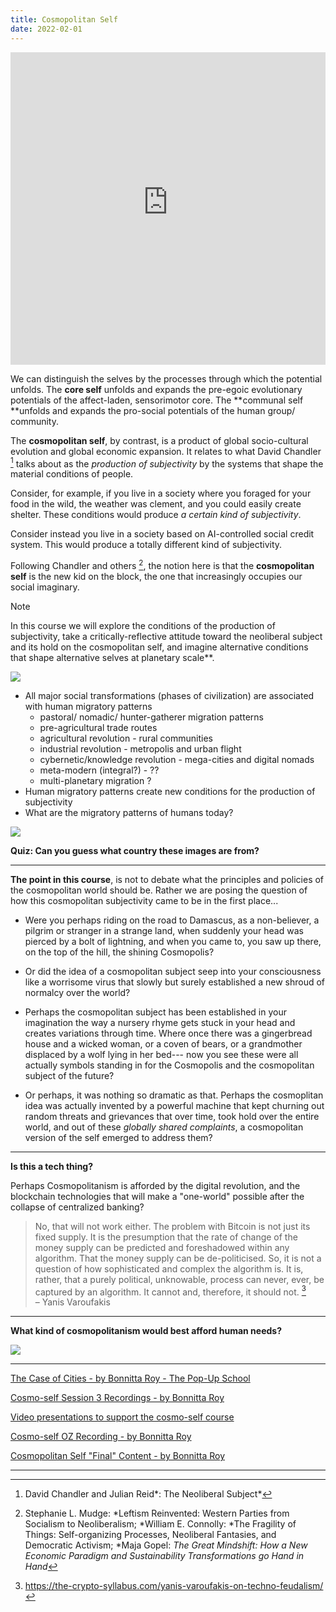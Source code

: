 ```yaml
---
title: Cosmopolitan Self
date: 2022-02-01
---
```


<iframe src="https://www.youtube-nocookie.com/embed/n_kHaCdVjz8" frameborder="0" loading="lazy" gesture="media" allow="autoplay; fullscreen" allowautoplay="true" allowfullscreen="true" width="100%" height="500"></iframe>

We can distinguish the selves by the processes through which the potential unfolds. The **core self** unfolds and expands the pre-egoic evolutionary potentials of the affect-laden, sensorimotor core. The **communal self **unfolds and expands the pro-social potentials of the human group/ community.

The **cosmopolitan self**, by contrast, is a product of global socio-cultural evolution and global economic expansion. It relates to what David Chandler [^1] talks about as the *production of subjectivity* by the systems that shape the material conditions of people.

Consider, for example, if you live in a society where you foraged for your food in the wild, the weather was clement, and you could easily create shelter. These conditions would produce *a certain kind of subjectivity*.

Consider instead you live in a society based on AI-controlled social credit system. This would produce a totally different kind of subjectivity.

Following Chandler and others [^2], the notion here is that the **cosmopolitan self** is the new kid on the block, the one that increasingly occupies our social imaginary.

> [!note]
> In this course we will explore the conditions of the production of subjectivity, take a critically-reflective attitude toward the neoliberal subject and its hold on the cosmopolitan self, and imagine alternative conditions that shape alternative selves at planetary scale**.


![](images/cosmo-self.jpg)

- All major social transformations (phases of civilization) are associated with human migratory patterns
  - pastoral/ nomadic/ hunter-gatherer migration patterns
  - pre-agricultural trade routes
  - agricultural revolution - rural communities
  - industrial revolution - metropolis and urban flight
  - cybernetic/knowledge revolution - mega-cities and digital nomads
  - meta-modern (integral?) - ??
  - multi-planetary migration ?
- Human migratory patterns create new conditions for the production of subjectivity
- What are the migratory patterns of humans today?

![](images/cosmo-self-2.jpg)


**Quiz: Can you guess what country these images are from?**

---

**The point in this course**, is not to debate what the principles and policies of the cosmopolitan world should be. Rather we are posing the question of how this cosmopolitan subjectivity came to be in the first place...

-   Were you perhaps riding on the road to Damascus, as a non-believer, a pilgrim or stranger in a strange land, when suddenly your head was pierced by a bolt of lightning, and when you came to, you saw up there, on the top of the hill, the shining Cosmopolis?

-   Or did the idea of a cosmopolitan subject seep into your consciousness like a worrisome virus that slowly but surely established a new shroud of normalcy over the world?

-   Perhaps the cosmopolitan subject has been established in your imagination the way a nursery rhyme gets stuck in your head and creates variations through time. Where once there was a gingerbread house and a wicked woman, or a coven of bears, or a grandmother displaced by a wolf lying in her bed--- now you see these were all actually symbols standing in for the Cosmopolis and the cosmopolitan subject of the future?

-   Or perhaps, it was nothing so dramatic as that. Perhaps the cosmoplitan idea was actually invented by a powerful machine that kept churning out random threats and grievances that over time, took hold over the entire world, and out of these *globally shared complaints*, a cosmopolitan version of the self emerged to address them?

* * * * *

**Is this a tech thing?**

Perhaps Cosmopolitanism is afforded by the digital revolution, and the blockchain technologies that will make a "one-world" possible after the collapse of centralized banking?

> No, that will not work either. The problem with Bitcoin is not just its fixed supply. It is the presumption that the rate of change of the money supply can be predicted and foreshadowed within any algorithm. That the money supply can be de-politicised. So, it is not a question of how sophisticated and complex the algorithm is. It is, rather, that a purely political, unknowable, process can never, ever, be captured by an algorithm. It cannot and, therefore, it should not. [^3] \
> – Yanis Varoufakis

* * * * *

**What kind of cosmopolitanism would best afford human needs?**

![](images/human-needs-matrix.jpg)

---

[The Case of Cities - by Bonnitta Roy - The Pop-Up School](https://bonnittaroy.substack.com/p/the-case-of-cities)

[Cosmo-self Session 3 Recordings - by Bonnitta Roy](https://bonnittaroy.substack.com/p/cosmo-self-session-3-recordings/comments)

[Video presentations to support the cosmo-self course](https://bonnittaroy.substack.com/p/video-presentations-to-support-the)

[Cosmo-self OZ Recording - by Bonnitta Roy](https://bonnittaroy.substack.com/p/cosmo-self-oz-recording)

[Cosmopolitan Self "Final" Content - by Bonnitta Roy](https://bonnittaroy.substack.com/p/cosmopolitan-self-final-content)

---


[^1]: David Chandler and Julian Reid*: The Neoliberal Subject*

[^2]: Stephanie L. Mudge: *Leftism Reinvented: Western Parties from Socialism to Neoliberalism; *William E. Connolly: *The Fragility of Things: Self-organizing Processes, Neoliberal Fantasies, and Democratic Activism; *Maja Gopel: *The Great Mindshift: How a New Economic Paradigm and Sustainability Transformations go Hand in Hand*

[^3]: https://the-crypto-syllabus.com/yanis-varoufakis-on-techno-feudalism/
